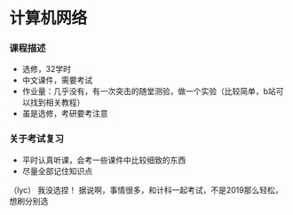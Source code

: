 # 计算机网络

### 课程描述

- 选修，32学时
- 中文课件，需要考试
- 作业量：几乎没有，有一次突击的随堂测验，做一个实验（比较简单，b站可以找到相关教程）
- 虽是选修，考研要考注意


### 关于考试复习

- 平时认真听课，会考一些课件中比较细致的东西
- 尽量全部记住知识点

（lyc）
我没选捏！
据说啊，事情很多，和计科一起考试，不是2019那么轻松，想刷分别选